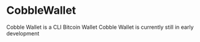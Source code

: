 # CobbleWallet
Cobble Wallet is a CLI Bitcoin Wallet
Cobble Wallet is currently still in early development
